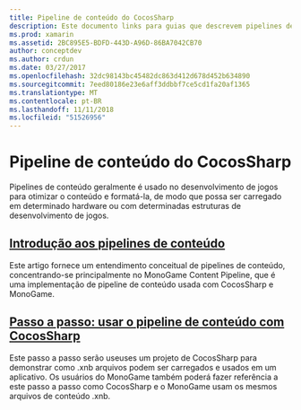 ```yaml
---
title: Pipeline de conteúdo do CocosSharp
description: Este documento links para guias que descrevem pipelines de conteúdo em geral e o pipeline de conteúdo do CocosSharp em particular.
ms.prod: xamarin
ms.assetid: 2BC895E5-BDFD-443D-A96D-86BA7042CB70
author: conceptdev
ms.author: crdun
ms.date: 03/27/2017
ms.openlocfilehash: 32dc98143bc45482dc863d412d678d452b634890
ms.sourcegitcommit: 7eed80186e23e6aff3ddbbf7ce5cd1fa20af1365
ms.translationtype: MT
ms.contentlocale: pt-BR
ms.lasthandoff: 11/11/2018
ms.locfileid: "51526956"
---
```

# <a name="cocossharp-content-pipeline"></a>Pipeline de conteúdo do CocosSharp

Pipelines de conteúdo geralmente é usado no desenvolvimento de jogos para otimizar o conteúdo e formatá-la, de modo que possa ser carregado em determinado hardware ou com determinadas estruturas de desenvolvimento de jogos.

##  <a name="introduction-to-content-pipelinesgraphics-gamescocossharpcontent-pipelineintroductionmd"></a>[Introdução aos pipelines de conteúdo](~/graphics-games/cocossharp/content-pipeline/introduction.md)

Este artigo fornece um entendimento conceitual de pipelines de conteúdo, concentrando-se principalmente no MonoGame Content Pipeline, que é uma implementação de pipeline de conteúdo usada com CocosSharp e MonoGame.

##  <a name="walkthrough--using-the-content-pipeline-with-cocossharpgraphics-gamescocossharpcontent-pipelinewalkthroughmd"></a>[Passo a passo: usar o pipeline de conteúdo com CocosSharp](~/graphics-games/cocossharp/content-pipeline/walkthrough.md)

Este passo a passo serão useuses um projeto de CocosSharp para demonstrar como .xnb arquivos podem ser carregados e usados em um aplicativo.  Os usuários do MonoGame também poderá fazer referência a este passo a passo como CocosSharp e o MonoGame usam os mesmos arquivos de conteúdo .xnb.  

